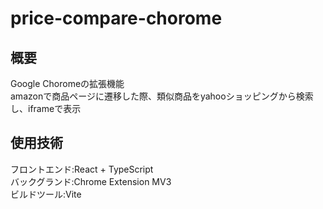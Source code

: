 # price-compare-chorome
## 概要
Google Choromeの拡張機能  
amazonで商品ページに遷移した際、類似商品をyahooショッピングから検索し、iframeで表示  

## 使用技術
フロントエンド:React + TypeScript  
バックグランド:Chrome Extension MV3  
ビルドツール:Vite
